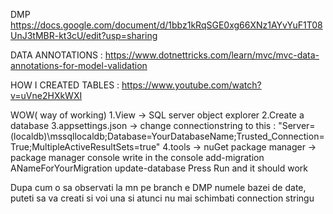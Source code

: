 DMP
https://docs.google.com/document/d/1bbz1kRqSGE0xg66XNz1AYvYuF1T08UnJ3tMBR-kt3cU/edit?usp=sharing

DATA ANNOTATIONS : 
https://www.dotnettricks.com/learn/mvc/mvc-data-annotations-for-model-validation

HOW I CREATED TABLES : 
https://www.youtube.com/watch?v=uVne2HXkWXI

WOW( way of working)
1.View -> SQL server object explorer
2.Create a database
3.appsettings.json ->  change connectionstring to this : "Server=(localdb)\\mssqllocaldb;Database=YourDatabaseName;Trusted_Connection=True;MultipleActiveResultSets=true"
4.tools -> nuGet package manager -> package manager console 
 write in the console 
 add-migration ANameForYourMigration
 update-database
Press Run and it should work


Dupa cum o sa observati la mn pe branch e DMP numele bazei de date, puteti sa va creati si voi una si atunci nu mai schimbati connection stringu